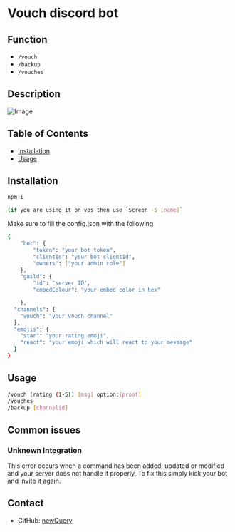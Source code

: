 # Vouch discord bot

## Function

- `/vouch`
- `/backup`
- `/vouches`

## Description


![Image](https://cdn.discordapp.com/attachments/1292387872418172978/1384897134201012234/image.png?ex=68541976&is=6852c7f6&hm=18298cd9d4f9dc2abc2bd3bb176e3240322a83bb033a6ae304f294528f1e7fcf&)

## Table of Contents

- [Installation](#installation)
- [Usage](#usage)

## Installation

```sh
npm i

(if you are using it on vps then use `Screen -S [name]`
```

Make sure to fill the config.json with the following

```sh
{
    "bot": {
        "token": "your bot token",
        "clientId": "your bot clientId",
        "owners": ["your admin role"]
    },
    "guild": {
        "id": "server ID",
        "embedColour": "your embed color in hex"

    },
  "channels": {
    "vouch": "your vouch channel"
  },
  "emojis": {
    "star": "your rating emoji",
    "react": "your emoji which will react to your message"
  }
}
```

## Usage
```sh
/vouch [rating (1-5)] [msg] option:[proof]
/vouches
/backup [channelid]
```


## Common issues

### Unknown Integration

This error occurs when a command has been added, updated or modified and your server does not handle it properly.
To fix this simply kick your bot and invite it again. 

## Contact

- GitHub: [newQuery](https://github.com/Aadiwrth)
